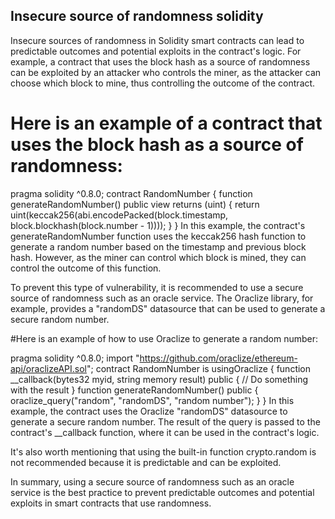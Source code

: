 ## Insecure source of randomness solidity 
Insecure sources of randomness in Solidity smart contracts can lead to predictable outcomes and potential exploits in the contract's logic. For example, a contract that uses the block hash as a source of randomness can be exploited by an attacker who controls the miner, as the attacker can choose which block to mine, thus controlling the outcome of the contract.

# Here is an example of a contract that uses the block hash as a source of randomness:

pragma solidity ^0.8.0;
contract RandomNumber {
 function generateRandomNumber() public view returns (uint) {
 return uint(keccak256(abi.encodePacked(block.timestamp, block.blockhash(block.number - 1)))); }
  }
In this example, the contract's generateRandomNumber function uses the keccak256 hash function to generate a random number based on the timestamp and previous block hash. However, as the miner can control which block is mined, they can control the outcome of this function.

To prevent this type of vulnerability, it is recommended to use a secure source of randomness such as an oracle service. The Oraclize library, for example, provides a "randomDS" datasource that can be used to generate a secure random number.

#Here is an example of how to use Oraclize to generate a random number:

pragma solidity ^0.8.0; 
import "https://github.com/oraclize/ethereum-api/oraclizeAPI.sol"; 
contract RandomNumber is usingOraclize { 
    function __callback(bytes32 myid, string memory result) public { // Do something with the result }
    function generateRandomNumber() public { 
    oraclize_query("random", "randomDS", "random number"); } 
    }
In this example, the contract uses the Oraclize "randomDS" datasource to generate a secure random number. The result of the query is passed to the contract's __callback function, where it can be used in the contract's logic.

It's also worth mentioning that using the built-in function crypto.random is not recommended because it is predictable and can be exploited.

In summary, using a secure source of randomness such as an oracle service is the best practice to prevent predictable outcomes and potential exploits in smart contracts that use randomness.
